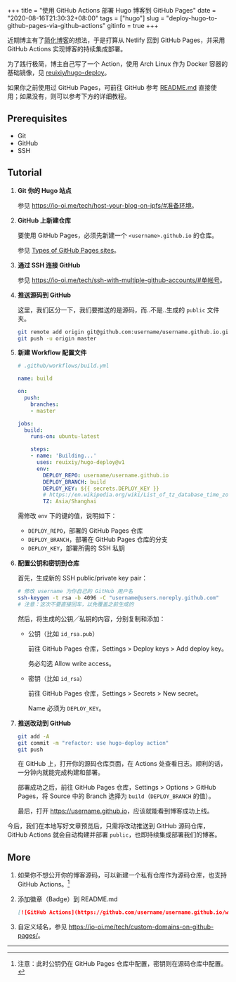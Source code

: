 +++
title = "使用 GitHub Actions 部署 Hugo 博客到 GitHub Pages"
date = "2020-08-16T21:30:32+08:00"
tags = ["hugo"]
slug = "deploy-hugo-to-github-pages-via-github-actions"
gitinfo = true
+++

近期博主有了[简化博客](/tech/simplify-my-blog/)的想法，于是打算从 Netlify 回到 GitHub Pages，并采用 GitHub Actions 实现博客的持续集成部署。

为了践行极简，博主自己写了一个 Action，使用 Arch Linux 作为 Docker 容器的基础镜像，见 [reuixiy/hugo-deploy](https://github.com/reuixiy/hugo-deploy)。

如果你之前使用过 GitHub Pages，可前往 GitHub 参考 [README.md](https://github.com/reuixiy/hugo-deploy/blob/master/README.md) 直接使用；如果没有，则可以参考下方的详细教程。

## Prerequisites

- Git
- GitHub
- SSH

## Tutorial

1. **Git 你的 Hugo 站点**

   参见 <https://io-oi.me/tech/host-your-blog-on-ipfs/#准备环境>。

2. **GitHub 上新建仓库**

   要使用 GitHub Pages，必须先新建一个 `<username>.github.io` 的仓库。
   
   参见 [Types of GitHub Pages sites](https://docs.github.com/en/github/working-with-github-pages/about-github-pages#types-of-github-pages-sites)。

3. **通过 SSH 连接 GitHub**

   参见 <https://io-oi.me/tech/ssh-with-multiple-github-accounts/#单帐号>。

4. **推送源码到 GitHub**

   这里，我们区分一下，我们要推送的是源码，而..不是..生成的 `public` 文件夹。

   ```bash
   git remote add origin git@github.com:username/username.github.io.git
   git push -u origin master
   ```

5. **新建 Workflow 配置文件**

   ```yml
   # .github/workflows/build.yml

   name: build

   on:
     push:
       branches:
       - master

   jobs:
     build:
       runs-on: ubuntu-latest

       steps:
       - name: 'Building...'
         uses: reuixiy/hugo-deploy@v1
         env:
           DEPLOY_REPO: username/username.github.io
           DEPLOY_BRANCH: build
           DEPLOY_KEY: ${{ secrets.DEPLOY_KEY }}
           # https://en.wikipedia.org/wiki/List_of_tz_database_time_zones
           TZ: Asia/Shanghai
   ```

   需修改 `env` 下的键的值，说明如下：

   - `DEPLOY_REPO`，部署的 GitHub Pages 仓库
   - `DEPLOY_BRANCH`，部署在 GitHub Pages 仓库的分支
   - `DEPLOY_KEY`，部署所需的 SSH 私钥

6. **配置公钥和密钥到仓库**

   首先，生成新的 SSH public/private key pair：
   
   ```bash
   # 修改 username 为你自己的 GitHub 用户名
   ssh-keygen -t rsa -b 4096 -C "username@users.noreply.github.com"
   # 注意：这次不要直接回车，以免覆盖之前生成的
   ```

   然后，将生成的公钥╱私钥的内容，分别复制和添加：

   - 公钥（比如 `id_rsa.pub`）

     前往 GitHub Pages 仓库，Settings > Deploy keys > Add deploy key。

     务必勾选 Allow write access。

   - 密钥（比如 `id_rsa`）

     前往 GitHub Pages 仓库，Settings > Secrets > New secret。

     Name 必须为 `DEPLOY_KEY`。

7. **推送改动到 GitHub**

   ```bash
   git add -A
   git commit -m "refactor: use hugo-deploy action"
   git push
   ```

   在 GitHub 上，打开你的源码仓库页面，在 Actions 处查看日志。顺利的话，一分钟内就能完成构建和部署。

   部署成功之后，前往 GitHub Pages 仓库，Settings > Options > GitHub Pages，将 Source 中的 Branch 选择为 `build`（`DEPLOY_BRANCH` 的值）。

   最后，打开 <https://username.github.io>，应该就能看到博客成功上线。

今后，我们在本地写好文章预览后，只需将改动推送到 GitHub 源码仓库，GitHub Actions 就会自动构建并部署 `public`，也即持续集成部署我们的博客。

## More

1. 如果你不想公开你的博客源码，可以新建一个私有仓库作为源码仓库，也支持 GitHub Actions。[^1]

2. 添加徽章（Badge）到 README.md

   ```md
   [![GitHub Actions](https://github.com/username/username.github.io/workflows/build/badge.svg)](https://github.com/username/username.github.io/actions)
   ```

3. 自定义域名，参见 <https://io-oi.me/tech/custom-domains-on-github-pages/>。

---

[^1]: 注意：此时公钥仍在 GitHub Pages 仓库中配置，密钥则在源码仓库中配置。
